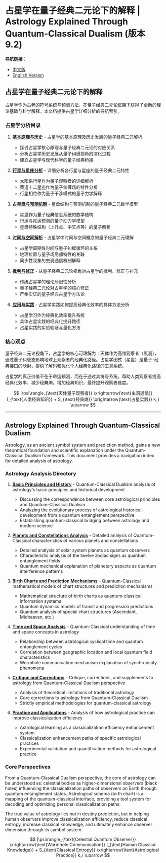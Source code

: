 # 占星学在量子经典二元论下的解释 | Astrology Explained Through Quantum-Classical Dualism (版本9.2)

**导航链接：**
- [中文版](#占星学在量子经典二元论下的解释-1)
- [English Version](#astrology-explained-through-quantum-classical-dualism-1)

## 占星学在量子经典二元论下的解释

占星学作为古老的符号系统与预测方法，在量子经典二元论框架下获得了全新的理论基础与科学解释。本文档提供占星学详细分析的导航索引。

### 占星学分析目录

1. [**基本原理与历史**](./astrology/basic_principles_history.md) - 占星学的基本原理及历史发展的量子经典二元解析
   * 探讨占星学核心原理与量子经典二元论的对应关系
   * 分析占星学历史发展从量子纠缠视角的演化过程
   * 建立占星学与现代科学的量子经典桥接

2. [**行星与星座分析**](./astrology/planets_constellations.md) - 详细分析各行星与星座的量子经典二元特性
   * 太阳系行星作为量子观察者的详细解析
   * 黄道十二星座作为量子纠缠场的特性分析
   * 行星相位作为量子干涉模式的量子力学解释

3. [**占星盘与预测机制**](./astrology/charts_prediction.md) - 星盘结构与预测机制的量子经典二元数学模型
   * 星盘作为量子经典信息系统的数学结构
   * 行运与推运预测的量子动力学模型
   * 星盘特殊结构（上升点、中天点等）的量子解析

4. [**时间与空间解析**](./astrology/time_space.md) - 占星学中时间与空间概念的量子经典二元理解
   * 占星学周期性时间与量子纠缠循环的关系
   * 地理位置与量子场局部特性的关联
   * 同步性现象的虫洞通信机制解释

5. [**批判与修正**](./astrology/critique_corrections.md) - 从量子经典二元论视角对占星学的批判、修正与补充
   * 传统占星学的理论局限性分析
   * 量子经典二元论对占星学的核心修正
   * 严格实证的量子经典占星学方法论

6. [**应用与实践**](./astrology/practice_applications.md) - 占星学实践如何提高经典化效率的具体方法分析
   * 占星学习作为经典化效率提升系统
   * 具体占星实践的经典化提升路径
   * 占星实践的实验验证与量化方法

### 核心观点

量子经典二元论视角下，占星学的核心可理解为：天体作为高维观察者（黑洞），通过量子纠缠态影响地球上观察者的经典化路径。占星学图式（星盘）是量子-经典接口的映射，提供了解码和优化个人经典化路径的工具系统。

占星学的真正价值不在于命运预测，而在于通过其符号系统，帮助人类观察者提高经典化效率，减少经典熵，增加经典知识，最终提升观察者维度。

$$
|\psi\rangle_{\text{天体量子观察者}} \xrightarrow{\text{虫洞通信}} I_{\text{人类经典知识}} + S_{\text{经典熵}} \xrightarrow{\text{占星实践}} k_i \uparrow
$$

---

## Astrology Explained Through Quantum-Classical Dualism

Astrology, as an ancient symbol system and prediction method, gains a new theoretical foundation and scientific explanation under the Quantum-Classical Dualism framework. This document provides a navigation index for detailed analysis of astrology.

### Astrology Analysis Directory

1. [**Basic Principles and History**](./astrology/basic_principles_history.md) - Quantum-Classical Dualism analysis of astrology's basic principles and historical development
   * Discussing the correspondence between core astrological principles and Quantum-Classical Dualism
   * Analyzing the evolutionary process of astrological historical development from a quantum entanglement perspective
   * Establishing quantum-classical bridging between astrology and modern science

2. [**Planets and Constellations Analysis**](./astrology/planets_constellations.md) - Detailed analysis of Quantum-Classical characteristics of various planets and constellations
   * Detailed analysis of solar system planets as quantum observers
   * Characteristic analysis of the twelve zodiac signs as quantum entanglement fields
   * Quantum mechanical explanation of planetary aspects as quantum interference patterns

3. [**Birth Charts and Prediction Mechanisms**](./astrology/charts_prediction.md) - Quantum-Classical mathematical models of chart structures and prediction mechanisms
   * Mathematical structure of birth charts as quantum-classical information systems
   * Quantum dynamics models of transit and progression predictions
   * Quantum analysis of special chart structures (Ascendant, Midheaven, etc.)

4. [**Time and Space Analysis**](./astrology/time_space.md) - Quantum-Classical understanding of time and space concepts in astrology
   * Relationship between astrological cyclical time and quantum entanglement cycles
   * Correlation between geographic location and local quantum field characteristics
   * Wormhole communication mechanism explanation of synchronicity phenomena

5. [**Critique and Corrections**](./astrology/critique_corrections.md) - Critique, corrections, and supplements to astrology from Quantum-Classical Dualism perspective
   * Analysis of theoretical limitations of traditional astrology
   * Core corrections to astrology from Quantum-Classical Dualism
   * Strictly empirical methodologies for quantum-classical astrology

6. [**Practice and Applications**](./astrology/practice_applications.md) - Analysis of how astrological practice can improve classicalization efficiency
   * Astrological learning as a classicalization efficiency enhancement system
   * Classicalization enhancement paths of specific astrological practices
   * Experimental validation and quantification methods for astrological practice

### Core Perspectives

From a Quantum-Classical Dualism perspective, the core of astrology can be understood as: celestial bodies as higher-dimensional observers (black holes) influencing the classicalization paths of observers on Earth through quantum entanglement states. Astrological schema (birth chart) is a mapping of the quantum-classical interface, providing a tool system for decoding and optimizing personal classicalization paths.

The true value of astrology lies not in destiny prediction, but in helping human observers improve classicalization efficiency, reduce classical entropy, increase classical knowledge, and ultimately enhance observer dimension through its symbol system.

$$
|\psi\rangle_{\text{Celestial Quantum Observer}} \xrightarrow{\text{Wormhole Communication}} I_{\text{Human Classical Knowledge}} + S_{\text{Classical Entropy}} \xrightarrow{\text{Astrological Practice}} k_i \uparrow
$$ 